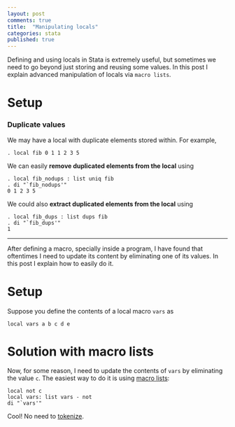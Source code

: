 ```yaml
---
layout: post
comments: true
title:  "Manipulating locals"
categories: stata
published: true
---
```


Defining and using locals in Stata is extremely useful, but sometimes we need to go beyond just storing and reusing some values. In this post I explain advanced manipulation of locals via `macro lists`.

# Setup

### Duplicate values

We may have a local with duplicate elements stored within. For example,

```
. local fib 0 1 1 2 3 5
```

We can easily **remove duplicated elements from the local** using

```
. local fib_nodups : list uniq fib
. di "`fib_nodups'"
0 1 2 3 5
```

We could also **extract duplicated elements from the local** using

```
. local fib_dups : list dups fib
. di "`fib_dups'"
1
```

***

After defining a macro, specially inside a program, I have found that oftentimes I need to update its content by eliminating one of its values. In this post I explain how to easily do it.

# Setup

Suppose you define the contents of a local macro `vars` as

```
local vars a b c d e
```

# Solution with macro lists

Now, for some reason, I need to update the contents of `vars` by eliminating the value `c`. The easiest way to do it is using [macro lists](http://www.stata.com/manuals13/pmacrolists.pdf):

```
local not c
local vars: list vars - not
di "`vars'"
```

Cool! No need to [tokenize](http://www.stata.com/manuals13/ptokenize.pdf).
